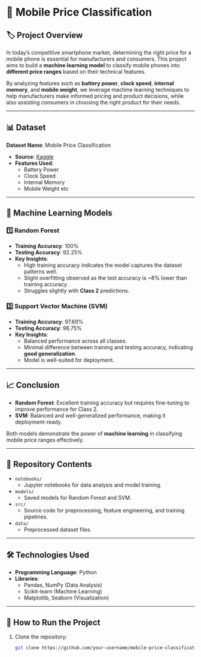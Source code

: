 
# 📱 Mobile Price Classification  

## 🏷️ Project Overview  
In today’s competitive smartphone market, determining the right price for a mobile phone is essential for manufacturers and consumers. This project aims to build a **machine learning model** to classify mobile phones into **different price ranges** based on their technical features.  

By analyzing features such as **battery power**, **clock speed**, **internal memory**, and **mobile weight**, we leverage machine learning techniques to help manufacturers make informed pricing and product decisions, while also assisting consumers in choosing the right product for their needs.  

---

## 📊 Dataset  
**Dataset Name**: Mobile Price Classification  
- **Source**: [Kaggle](https://www.kaggle.com/datasets/iabhishekofficial/mobile-price-classification)  
- **Features Used**:  
  - Battery Power  
  - Clock Speed  
  - Internal Memory  
  - Mobile Weight etc

---

## 🧠 Machine Learning Models  

### 1️⃣ **Random Forest**  
- **Training Accuracy**: 100%  
- **Testing Accuracy**: 92.25%  
- **Key Insights**:  
  - High training accuracy indicates the model captures the dataset patterns well.  
  - Slight overfitting observed as the test accuracy is ~8% lower than training accuracy.  
  - Struggles slightly with **Class 2** predictions.  

### 2️⃣ **Support Vector Machine (SVM)**  
- **Training Accuracy**: 97.69%  
- **Testing Accuracy**: 96.75%  
- **Key Insights**:  
  - Balanced performance across all classes.  
  - Minimal difference between training and testing accuracy, indicating **good generalization**.  
  - Model is well-suited for deployment.  

---

## 📈 Conclusion  
- **Random Forest**: Excellent training accuracy but requires fine-tuning to improve performance for Class 2.  
- **SVM**: Balanced and well-generalized performance, making it deployment-ready.  

Both models demonstrate the power of **machine learning** in classifying mobile price ranges effectively.  

---

## 🚀 Repository Contents  
- `notebooks/`  
  - Jupyter notebooks for data analysis and model training.  
- `models/`  
  - Saved models for Random Forest and SVM.  
- `src/`  
  - Source code for preprocessing, feature engineering, and training pipelines.  
- `data/`  
  - Preprocessed dataset files.  

---

## 🛠️ Technologies Used  
- **Programming Language**: Python  
- **Libraries**:  
  - Pandas, NumPy (Data Analysis)  
  - Scikit-learn (Machine Learning)  
  - Matplotlib, Seaborn (Visualization)  

---

## 📂 How to Run the Project  
1. Clone the repository:  
   ```bash
   git clone https://github.com/your-username/mobile-price-classification.git
